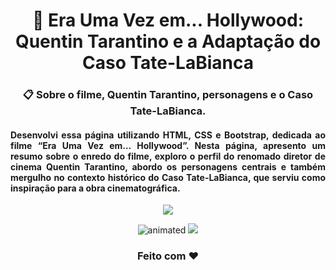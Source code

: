 <h1 align="center"> 🎥 Era Uma Vez em... Hollywood: Quentin Tarantino e a Adaptação do Caso Tate-LaBianca</h1>
<h3 align="center">📋 Sobre o filme, Quentin Tarantino, personagens e o Caso Tate-LaBianca.</h3>
<h4 align="justify"> Desenvolvi essa página utilizando HTML, CSS e Bootstrap, dedicada ao filme “Era Uma Vez em… Hollywood”. Nesta página, apresento um resumo sobre o enredo do filme, exploro o perfil do renomado diretor de cinema Quentin Tarantino, abordo os personagens centrais e também mergulho no contexto histórico do Caso Tate-LaBianca, que serviu como inspiração para a obra cinematográfica.</h4>
<p align="center"><a href="https://carolina-cvm.github.io/Era_Uma_Vez_em_Hollywood/" target="_blank"><img src="https://img.shields.io/badge/GitHub%20Pages-222222?style=for-the-badge&logo=GitHub%20Pages&logoColor=white"/></a></p>
<p align="center">
  <img src="https://user-images.githubusercontent.com/55239200/194446137-35c4fea7-c14f-4115-b402-77f1d580587c.gif" alt="animated" />
  <img src="https://user-images.githubusercontent.com/55239200/194446476-a349d9b0-79fe-4afc-ab9a-eec7a6284d04.gif" />
</p>

<h3 align="center">Feito com ❤️</h3>
